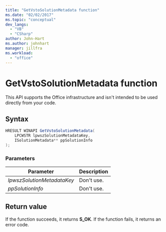 ```yaml
---
title: "GetVstoSolutionMetadata function"
ms.date: "02/02/2017"
ms.topic: "conceptual"
dev_langs:
  - "VB"
  - "CSharp"
author: John-Hart
ms.author: johnhart
manager: jillfra
ms.workload:
  - "office"
---
```


# GetVstoSolutionMetadata function
  This API supports the Office infrastructure and isn't intended to be used directly from your code.

## Syntax

```csharp
HRESULT WINAPI GetVstoSolutionMetadata(
    LPCWSTR lpwszSolutionMetadataKey,
    ISolutionMetadata** ppSolutionInfo
);
```

### Parameters

|Parameter|Description|
|---------------|-----------------|
|*lpwszSolutionMetadataKey*|Don't use.|
|*ppSolutionInfo*|Don't use.|

## Return value
 If the function succeeds, it returns **S_OK**. If the function fails, it returns an error code.
